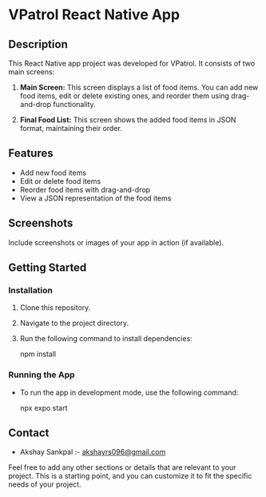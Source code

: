# VPatrol React Native App

## Description

This React Native app project was developed for VPatrol. It consists of two main screens:

1. **Main Screen:** This screen displays a list of food items. You can add new food items, edit or delete existing ones, and reorder them using drag-and-drop functionality.

2. **Final Food List:** This screen shows the added food items in JSON format, maintaining their order.

## Features

- Add new food items
- Edit or delete food items
- Reorder food items with drag-and-drop
- View a JSON representation of the food items

## Screenshots

Include screenshots or images of your app in action (if available).

## Getting Started

### Installation

1. Clone this repository.
2. Navigate to the project directory.
3. Run the following command to install dependencies:

    npm install

### Running the App

- To run the app in development mode, use the following command:

    npx expo start

## Contact

- Akshay Sankpal :- akshayrs096@gmail.com

Feel free to add any other sections or details that are relevant to your project. This is a starting point, and you can customize it to fit the specific needs of your project.